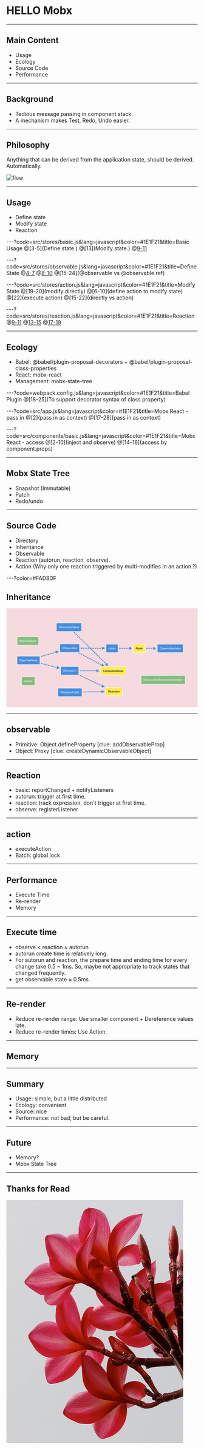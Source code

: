 # HELLO Mobx

---
## Main Content
- Usage
- Ecology
- Source Code
- Performance

---
## Background
- Tedious message passing in component stack.
- A mechanism makes Test, Redo, Undo easier.

---
## Philosophy
Anything that can be derived from the application state, should be derived. Automatically.

![flow](https://mobx.js.org/docs/flow.png)

---
## Usage
- Define state
- Modify state
- Reaction

---?code=src/stores/basic.js&lang=javascript&color=#1E1F21&title=Basic Usage
@[3-5](Define state.)
@[13](Modify state.)
@[9-11](Reaction.)

---?code=src/stores/observable.js&lang=javascript&color=#1E1F21&title=Define State
@[4-7](@observable)
@[8-10](@obserable.ref)
@[15-24](@observable vs @observable.ref)

---?code=src/stores/action.js&lang=javascript&color=#1E1F21&title=Modify State
@[19-20](modify directly)
@[6-10](define action to modify state)
@[22](execute action)
@[15-22](directly vs action)

---?code=src/stores/reaction.js&lang=javascript&color=#1E1F21&title=Reaction
@[9-11](autorun)
@[13-15](reaction)
@[17-19](observe)

---
## Ecology
- Babel: @babel/plugin-proposal-decorators + @babel/plugin-proposal-class-properties
- React: mobx-react
- Management: mobx-state-tree

---?code=webpack.config.js&lang=javascript&color=#1E1F21&title=Babel Plugin
@[18-25](To support decorator syntax of class property)

---?code=src/app.js&lang=javascript&color=#1E1F21&title=Mobx React - pass in
@[2](pass in as context)
@[17-28](pass in as context)

---?code=src/components/basic.js&lang=javascript&color=#1E1F21&title=Mobx React - access
@[2-10](inject and observe)
@[14-16](access by component.props)

---
## Mobx State Tree
- Snapshot (Immutable)
- Patch
- Redo/undo

---
## Source Code
- Directory
- Inheritance
- Observable
- Reaction (autorun, reaction, observe).
- Action (Why only one reaction triggered by multi-modifies in an action.?)

---?color=#FAD8DF
## Inheritance
![](assets/image/mobx-inheritance.png)

---
## observable
- Primitive: Object.defineProperty
  [clue: addObservableProp]
- Object: Proxy
  [clue: createDynamicObservableObject]

---
## Reaction
- basic: reportChanged + notifyListeners
- autorun: trigger at first time.
- reaction: track expression, don't trigger at first time.
- observe: registerListener

---
## action
- executeAction
- Batch: global lock

---
## Performance
- Execute Time
- Re-render
- Memory

---
## Execute time
- observe < reaction ≈ autorun
- autorun create time is relatively long.
- For autorun and reaction, the prepare time and ending time for every change take 0.5 ~ 1ms. So, maybe not appropriate to track states that changed frequently.
- get observable state ≈ 0.5ms

---
## Re-render
- Reduce re-render range: Use smaller component + Dereference values late.
- Reduce re-render times: Use Action.

---
## Memory

---
## Summary
- Usage: simple, but a little distributed
- Ecology: convenient
- Source: nice
- Performance: not bad, but be careful.

---
## Future
- Memory?
- Mobx State Tree

---
## Thanks for Read
![](assets/image/flower.jpg)
